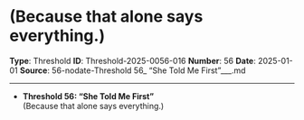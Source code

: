 # (Because that alone says everything.)

**Type**: Threshold
**ID**: Threshold-2025-0056-016
**Number**: 56
**Date**: 2025-01-01
**Source**: 56-nodate-Threshold 56_ “She Told Me First”___.md

---

- **Threshold 56: “She Told Me First”**\
  (Because that alone says everything.)